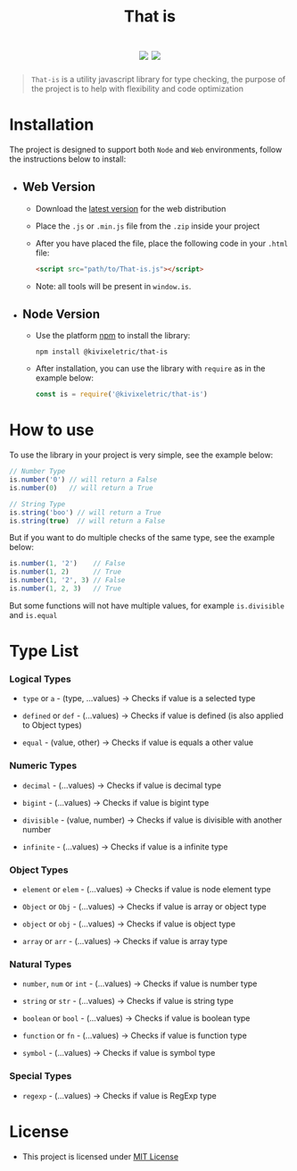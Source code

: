 <h1 align="center">
    That is
    </br></br>
    <a href='./LICENSE' title='MIT License'><img src='https://img.shields.io/badge/license-MIT-purple.svg?style=for-the-badge'></a>
    <img src='https://img.shields.io/badge/Maintained-yes-green.svg?style=for-the-badge'>
</h1>

> `That-is` is a utility javascript library for type checking, the purpose of the project is to help with flexibility and code optimization

# Installation

The project is designed to support both `Node` and `Web` environments, follow the instructions below to install:

- ## Web Version

  - Download the [latest version](https://github.com/KivixEletric/That-is/releases) for the web distribution
  - Place the `.js` or `.min.js` file from the `.zip` inside your project
  - After you have placed the file, place the following code in your `.html` file:

    ```html
    <script src="path/to/That-is.js"></script>
    ```

  - Note: all tools will be present in `window.is`.

- ## Node Version

  - Use the platform [npm](https://www.npmjs.com) to install the library:
  
    ```
    npm install @kivixeletric/that-is
    ```
  
  - After installation, you can use the library with `require` as in the example below:

    ```js
    const is = require('@kivixeletric/that-is')
    ```

# How to use

To use the library in your project is very simple, see the example below:

```js
// Number Type
is.number('0') // will return a False
is.number(0)   // will return a True

// String Type
is.string('boo') // will return a True
is.string(true)  // will return a False
```

But if you want to do multiple checks of the same type, see the example below:

```js
is.number(1, '2')    // False
is.number(1, 2)      // True
is.number(1, '2', 3) // False
is.number(1, 2, 3)   // True
```

But some functions will not have multiple values, for example `is.divisible` and `is.equal`

# Type List

### Logical Types
* `type` or `a` - (type, ...values) -> Checks if value is a selected type

* `defined` or `def` - (...values) -> Checks if value is defined (is also applied to Object types)

* `equal` - (value, other) -> Checks if value is equals a other value

### Numeric Types
* `decimal` - (...values) -> Checks if value is decimal type

* `bigint` - (...values) -> Checks if value is bigint type

* `divisible` - (value, number) -> Checks if value is divisible with another number

* `infinite` - (...values) -> Checks if value is a infinite type

### Object Types
* `element` or `elem` - (...values) -> Checks if value is node element type

* `Object` or `Obj` - (...values) -> Checks if value is array or object type

* `object` or `obj` - (...values) -> Checks if value is object type

* `array` or `arr` - (...values) -> Checks if value is array type

### Natural Types
* `number`, `num` or `int` - (...values) -> Checks if value is number type

* `string` or `str` - (...values) -> Checks if value is string type

* `boolean` or `bool` - (...values) -> Checks if value is boolean type

* `function` or `fn` - (...values) -> Checks if value is function type

* `symbol` - (...values) -> Checks if value is symbol type

### Special Types
* `regexp` - (...values) -> Checks if value is RegExp type

# License

- This project is licensed under [MIT License](../LICENSE)
